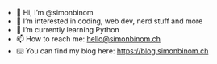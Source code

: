 - 👋 Hi, I’m @simonbinom
- 👀 I’m interested in coding, web dev, nerd stuff and more
- 🌱 I’m currently learning Python
- 📫 How to reach me: hello@simonbinom.ch
- ⌨️ You can find my blog here: https://blog.simonbinom.ch

<!---
simonbinom/simonbinom is a ✨ special ✨ repository because its `README.md` (this file) appears on your GitHub profile.
You can click the Preview link to take a look at your changes.
--->

